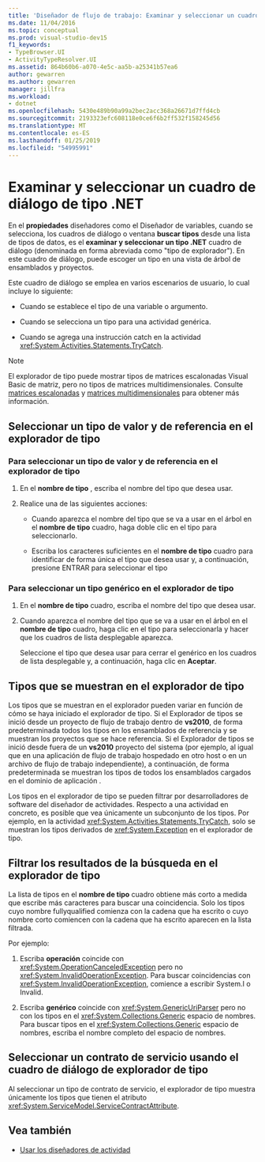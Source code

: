 ```yaml
---
title: 'Diseñador de flujo de trabajo: Examinar y seleccionar un cuadro de diálogo de tipo .NET'
ms.date: 11/04/2016
ms.topic: conceptual
ms.prod: visual-studio-dev15
f1_keywords:
- TypeBrowser.UI
- ActivityTypeResolver.UI
ms.assetid: 864b60b6-a070-4e5c-aa5b-a25341b57ea6
author: gewarren
ms.author: gewarren
manager: jillfra
ms.workload:
- dotnet
ms.openlocfilehash: 5430e489b90a99a2bec2acc368a26671d7ffd4cb
ms.sourcegitcommit: 2193323efc608118e0ce6f6b2ff532f158245d56
ms.translationtype: MT
ms.contentlocale: es-ES
ms.lasthandoff: 01/25/2019
ms.locfileid: "54995991"
---
```

# <a name="browse-and-select-a-net-type-dialog-box"></a>Examinar y seleccionar un cuadro de diálogo de tipo .NET

En el **propiedades** diseñadores como el Diseñador de variables, cuando se selecciona, los cuadros de diálogo o ventana **buscar tipos** desde una lista de tipos de datos, es el **examinar y seleccionar un tipo .NET** cuadro de diálogo (denominada en forma abreviada como "tipo de explorador"). En este cuadro de diálogo, puede escoger un tipo en una vista de árbol de ensamblados y proyectos.

Este cuadro de diálogo se emplea en varios escenarios de usuario, lo cual incluye lo siguiente:

-   Cuando se establece el tipo de una variable o argumento.

-   Cuando se selecciona un tipo para una actividad genérica.

-   Cuando se agrega una instrucción catch en la actividad <xref:System.Activities.Statements.TryCatch>.

> [!NOTE]
> El explorador de tipo puede mostrar tipos de matrices escalonadas Visual Basic de matriz, pero no tipos de matrices multidimensionales. Consulte [matrices escalonadas](http://go.microsoft.com/fwlink/?LinkId=195226) y [matrices multidimensionales](http://go.microsoft.com/fwlink/?LinkId=195227) para obtener más información.

## <a name="selecting-a-value-or-reference-type-from-the-type-browser"></a>Seleccionar un tipo de valor y de referencia en el explorador de tipo

### <a name="to-select-a-value-or-reference-type-from-the-type-browser"></a>Para seleccionar un tipo de valor y de referencia en el explorador de tipo

1.  En el **nombre de tipo** , escriba el nombre del tipo que desea usar.

2.  Realice una de las siguientes acciones:

    -   Cuando aparezca el nombre del tipo que se va a usar en el árbol en el **nombre de tipo** cuadro, haga doble clic en el tipo para seleccionarlo.

    -   Escriba los caracteres suficientes en el **nombre de tipo** cuadro para identificar de forma única el tipo que desea usar y, a continuación, presione ENTRAR para seleccionar el tipo

### <a name="to-select-a-generic-type-from-the-type-browser"></a>Para seleccionar un tipo genérico en el explorador de tipo

1.  En el **nombre de tipo** cuadro, escriba el nombre del tipo que desea usar.

2.  Cuando aparezca el nombre del tipo que se va a usar en el árbol en el **nombre de tipo** cuadro, haga clic en el tipo para seleccionarla y hacer que los cuadros de lista desplegable aparezca.

     Seleccione el tipo que desea usar para cerrar el genérico en los cuadros de lista desplegable y, a continuación, haga clic en **Aceptar**.

## <a name="types-displayed-in-the-type-browser"></a>Tipos que se muestran en el explorador de tipo

Los tipos que se muestran en el explorador pueden variar en función de cómo se haya iniciado el explorador de tipo. Si el Explorador de tipos se inició desde un proyecto de flujo de trabajo dentro de **vs2010**, de forma predeterminada todos los tipos en los ensamblados de referencia y se muestran los proyectos que se hace referencia. Si el Explorador de tipos se inició desde fuera de un **vs2010** proyecto del sistema (por ejemplo, al igual que en una aplicación de flujo de trabajo hospedado en otro host o en un archivo de flujo de trabajo independiente), a continuación, de forma predeterminada se muestran los tipos de todos los ensamblados cargados en el dominio de aplicación .

Los tipos en el explorador de tipo se pueden filtrar por desarrolladores de software del diseñador de actividades. Respecto a una actividad en concreto, es posible que vea únicamente un subconjunto de los tipos. Por ejemplo, en la actividad <xref:System.Activities.Statements.TryCatch>, solo se muestran los tipos derivados de <xref:System.Exception> en el explorador de tipo.

## <a name="filtering-search-results-in-the-type-browser"></a>Filtrar los resultados de la búsqueda en el explorador de tipo

La lista de tipos en el **nombre de tipo** cuadro obtiene más corto a medida que escribe más caracteres para buscar una coincidencia. Solo los tipos cuyo nombre fullyqualified comienza con la cadena que ha escrito o cuyo nombre corto comiencen con la cadena que ha escrito aparecen en la lista filtrada.

Por ejemplo:

1.  Escriba **operación** coincide con <xref:System.OperationCanceledException> pero no <xref:System.InvalidOperationException>. Para buscar coincidencias con <xref:System.InvalidOperationException>, comience a escribir System.I o Invalid.

2.  Escriba **genérico** coincide con <xref:System.GenericUriParser> pero no con los tipos en el <xref:System.Collections.Generic> espacio de nombres. Para buscar tipos en el <xref:System.Collections.Generic> espacio de nombres, escriba el nombre completo del espacio de nombres.

## <a name="selecting-a-service-contract-using-the-type-browser-dialog"></a>Seleccionar un contrato de servicio usando el cuadro de diálogo de explorador de tipo

Al seleccionar un tipo de contrato de servicio, el explorador de tipo muestra únicamente los tipos que tienen el atributo <xref:System.ServiceModel.ServiceContractAttribute>.

## <a name="see-also"></a>Vea también

- [Usar los diseñadores de actividad](../workflow-designer/using-the-activity-designers.md)